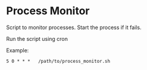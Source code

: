 # Process Monitor

Script to monitor processes. Start the process if it fails.

Run the script using cron

Example:
```shell
5 0 * * *	/path/to/process_monitor.sh 
```
